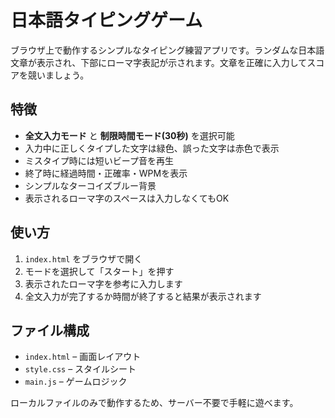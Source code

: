 # 日本語タイピングゲーム

ブラウザ上で動作するシンプルなタイピング練習アプリです。ランダムな日本語文章が表示され、下部にローマ字表記が示されます。文章を正確に入力してスコアを競いましょう。

## 特徴
- **全文入力モード** と **制限時間モード(30秒)** を選択可能
- 入力中に正しくタイプした文字は緑色、誤った文字は赤色で表示
- ミスタイプ時には短いビープ音を再生
- 終了時に経過時間・正確率・WPMを表示
- シンプルなターコイズブルー背景
- 表示されるローマ字のスペースは入力しなくてもOK

## 使い方
1. `index.html` をブラウザで開く
2. モードを選択して「スタート」を押す
3. 表示されたローマ字を参考に入力します
4. 全文入力が完了するか時間が終了すると結果が表示されます

## ファイル構成
- `index.html` – 画面レイアウト
- `style.css` – スタイルシート
- `main.js` – ゲームロジック

ローカルファイルのみで動作するため、サーバー不要で手軽に遊べます。
